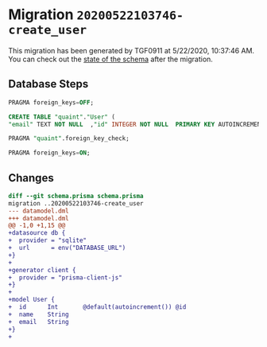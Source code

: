 # Migration `20200522103746-create_user`

This migration has been generated by TGF0911 at 5/22/2020, 10:37:46 AM.
You can check out the [state of the schema](./schema.prisma) after the migration.

## Database Steps

```sql
PRAGMA foreign_keys=OFF;

CREATE TABLE "quaint"."User" (
"email" TEXT NOT NULL  ,"id" INTEGER NOT NULL  PRIMARY KEY AUTOINCREMENT,"name" TEXT NOT NULL  )

PRAGMA "quaint".foreign_key_check;

PRAGMA foreign_keys=ON;
```

## Changes

```diff
diff --git schema.prisma schema.prisma
migration ..20200522103746-create_user
--- datamodel.dml
+++ datamodel.dml
@@ -1,0 +1,15 @@
+datasource db {
+  provider = "sqlite"
+  url      = env("DATABASE_URL")
+}
+
+generator client {
+  provider = "prisma-client-js"
+}
+
+model User {
+  id      Int       @default(autoincrement()) @id
+  name    String
+  email   String
+}
+
```


